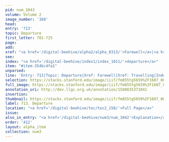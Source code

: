 ```yaml
---
pid: num_1043
volume: Volume 2
image_number: '168'
head: 
entry: '713'
topic: Departure
first_letter: 701-725
page: 
add: 
xref: "<a href='/digital-beehive/alpha2/alpha_0313/'>Farewell</a>|<a href='/digital-beehive/alpha5/alpha_0976/'>Travelling</a>"
see: 
index: "<a href='/digital-beehive/index1/index_1011/'>departure</a>"
item: "#item-354bc4fa1"
unparsed: 
line: 'Entry: 713|Topic: Departure|Xref: Farewell|Xref: Travelling|Index: departure|#item-354bc4fa1'
selection: https://stacks.stanford.edu/image/iiif/fm855tg5659%2F1607_0635/880,2483,2841,450/full/0/default.jpg
full_image: https://stacks.stanford.edu/image/iiif/fm855tg5659%2F1607_0635/full/full/0/default.jpg
annotation_uri: http://dev.llgc.org.uk/annotation/1580835371041
insertion: 
thumbnail: https://stacks.stanford.edu/image/iiif/fm855tg5659%2F1607_0635/880,2483,600,180/250,/0/default.jpg
label: 713. Departure
location: "<a href='/digital-beehive/toc/toc2_158/'>Full Page</a>"
issue: 
also_in_entry: "<a href='/digital-beehive/num3/num_1042'>Explanation</a>"
order: '412'
layout: alpha_item
collection: num3
---
```

